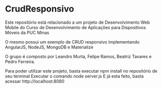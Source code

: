 # CrudResponsivo
Este repositório está relacionado a um projeto de Desenvolvimento Web Mobile do Curso de Desenvolvimento de Aplicações para Dispositivos Móveis da PUC Minas

O mesmo possui um exemplo de CRUD responsivo implementando AngularJS, NodeJS, MongoDB e Materialize

O grupo é composto por Leandro Murta, Felipe Ramos, Beatriz Tavares e Pedro Ferreira.

Para poder utilizar este projeto, basta executar npm install no repositório de seu terminal
Executar o comando node server.js
E já esta feito, basta acessar http://localhost:8080
